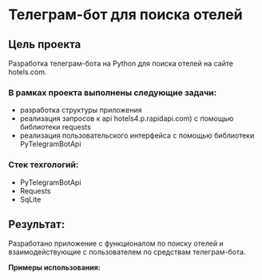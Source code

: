 # Телеграм-бот для поиска отелей

## Цель проекта
Разработка телеграм-бота на Python для поиска отелей на сайте hotels.com.

### В рамках проекта выполнены следующие задачи:

- разработка структуры приложения
- реализация запросов к api hotels4.p.rapidapi.com) с помощью библиотеки requests
- реализация пользовательского интерфейса с помощью библиотеки PyTelegramBotApi

### Стек техгологий:

- PyTelegramBotApi
- Requests
- SqLite

## Результат:
Разработано приложение с функционалом по поиску отелей и взаимодействующие 
с пользователем по средствам телеграм-бота.

**Примеры использования:**

